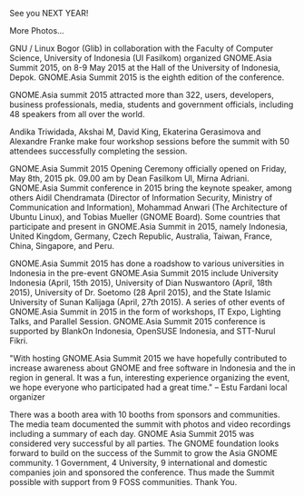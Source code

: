 See you NEXT YEAR!

More Photos...

GNU / Linux Bogor (Glib) in collaboration with the Faculty of Computer Science, University of Indonesia (UI Fasilkom) organized GNOME.Asia Summit 2015, on 8-9 May 2015 at the Hall of the University of Indonesia, Depok. GNOME.Asia Summit 2015 is the eighth edition of the conference.

GNOME.Asia summit 2015 attracted more than 322, users, developers, business professionals, media, students and government officials, including  48 speakers from all over the world.

Andika Triwidada, Akshai M, David King, Ekaterina Gerasimova and Alexandre Franke make four workshop sessions before the summit with 50 attendees successfully completing the session.

GNOME.Asia Summit 2015 Opening Ceremony officially opened on Friday, May 8th, 2015 pk. 09.00 am by Dean Fasilkom UI, Mirna Adriani. GNOME.Asia Summit conference in 2015 bring the keynote speaker, among others Aidil Chendramata (Director of Information Security, Ministry of Communication and Information), Mohammad Anwari (The Architecture of Ubuntu Linux), and Tobias Mueller (GNOME Board). Some countries that participate and present in GNOME.Asia Summit in 2015, namely Indonesia, United Kingdom, Germany, Czech Republic, Australia, Taiwan, France, China, Singapore, and Peru.

GNOME.Asia Summit 2015 has done a roadshow to various universities in Indonesia in the pre-event GNOME.Asia Summit 2015 include University Indonesia (April, 15th 2015), University of Dian Nuswantoro (April, 18th 2015), University of Dr. Soetomo (28 April 2015), and the State Islamic University of Sunan Kalijaga (April, 27th 2015). A series of other events of GNOME.Asia Summit in 2015 in the form of workshops, IT Expo, Lighting Talks, and Parallel Session. GNOME.Asia Summit 2015 conference is supported by BlankOn Indonesia, OpenSUSE Indonesia, and STT-Nurul Fikri.

"With hosting GNOME.Asia Summit 2015 we have hopefully contributed to increase awareness about GNOME and free software in Indonesia and the in region in general. It was a fun, interesting experience organizing the event, we hope everyone who participated had a great time." –  Estu Fardani local organizer

There was a booth area with 10 booths from sponsors and communities. The media team documented the summit with photos and video recordings including a summary of each day. GNOME Asia Summit 2015 was considered very successful by all parties. The GNOME foundation looks forward to build on the success of the Summit to grow the Asia GNOME community. 1 Government, 4 University, 9 international and domestic companies join and sponsored the conference. Thus made the Summit possible with support from 9 FOSS communities. Thank You.